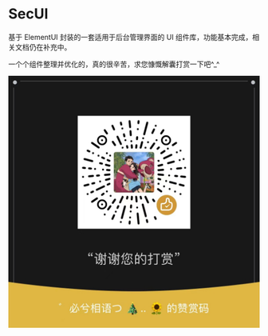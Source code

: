 SecUI
==========

基于 ElementUI 封装的一套适用于后台管理界面的 UI 组件库，功能基本完成，相关文档仍在补充中。

一个个组件整理并优化的，真的很辛苦，求您慷慨解囊打赏一下吧^_^

![求打赏](./q.jpg)